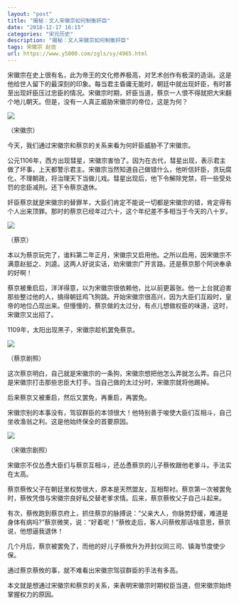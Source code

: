 ```yaml
---
layout: "post"
title: "揭秘：文人宋徽宗如何制衡奸臣"
date: "2018-12-17 16:15"
categories: "宋元历史"
description: "揭秘：文人宋徽宗如何制衡奸臣"
tags: 宋徽宗 赵佶
url: https://www.y5000.com/zgls/sy/4965.html
---
```






宋徽宗在史上很有名，此为帝王的文化修养极高，对艺术创作有极深的造诣。这是他给世人留下的最深刻的印象。每当君主昏庸无能时，朝廷中就出现奸臣，有时甚至出现奸臣压过忠臣的情况。宋徽宗时期，奸臣当道，蔡京一人恨不得就把大宋翻个地儿朝天。但是，没有一人真正威胁宋徽宗的帝位，这是为何？

![](https://img.y5000.com/uploads/allimg/161110/1I421GV-0.jpg)

（宋徽宗）

今天，我们通过宋徽宗和蔡京的关系来看为何奸臣威胁不了宋徽宗。

公元1106年，西方出现彗星，宋徽宗害怕了。因为在古代，彗星出现，表示君主做了坏事，上天都警示君主。宋徽宗当然知道自己做错什么，他听信奸臣，贪玩腐化，不理朝政，将治理天下当做儿戏。彗星出现后，他下令解除党禁，将一些受处罚的忠臣减刑。还下令蔡京退休。

奸臣蔡京就是宋徽宗的替罪羊，大臣们肯定不能说一切都是宋徽宗的错，肯定得有个人出来顶罪。那时的蔡京已经年过六十，这个年纪差不多相当于今天的八十岁。

![](https://img.y5000.com/uploads/allimg/161110/1I421F15-1.jpg)

（蔡京）

本以为蔡京玩完了，谁料第二年正月，宋徽宗又启用他。之所以启用，因宋徽宗不满意赵挺之、刘逵。这两人好说实话，劝宋徽宗广开言路。还是蔡京那个阿谀奉承的好啊！

蔡京被重启后，洋洋得意，以为宋徽宗很依赖他，比以前更嚣张。他一上台就迫害那些整过他的人，搞得朝廷鸡飞狗跳。开始宋徽宗很高兴，因为大臣们互殴时，皇帝的地位凸现出来。但慢慢的，蔡京做的太过分，有点儿想做权臣的味道，这时，宋徽宗又出招了。

1109年，太阳出现黑子，宋徽宗趁机罢免蔡京。

![](https://img.y5000.com/uploads/allimg/161110/1I42150D-2.jpg)

（蔡京剧照）

这次蔡京明白，自己就是宋徽宗的一条狗，宋徽宗想把他怎么弄就怎么弄。自己只是宋徽宗打击那些忠臣大打手。当自己做的太过分时，宋徽宗就将他踢掉。

后来蔡京又被重启，然后又罢免，再重启，再罢免。

宋徽宗别的本事没有，驾驭群臣的本领很大！他特别善于唆使大臣们互相斗，自己坐收渔翁之利。这是他始终保全的首要原因。

![](https://img.y5000.com/uploads/allimg/161110/1I4215640-3.jpg)

（宋徽宗剧照）

宋徽宗不仅怂恿大臣们与蔡京互相斗，还怂恿蔡京的儿子蔡攸跟他老爹斗。手法实在太高。

蔡京蔡攸父子在朝廷里权势很大，原本是天然盟友，互相帮衬。蔡京第一次被罢免时，蔡攸凭借与宋徽宗良好私交替老爹求情。后来，蔡京蔡攸父子自己斗起来。

有次，蔡攸跑到蔡京府上，抓住蔡京的脉搏说：“父亲大人，你脉势舒缓，难道是身体有病吗?”蔡京微笑，说：“好着呢！”蔡攸走后，客人问蔡攸那话啥意思，蔡京说，他想逼我退休！

几个月后，蔡京被罢免了，而他的好儿子蔡攸升为开封仪同三司、镇海节度使少保。

通过蔡京蔡攸的事，就不难看出宋徽宗驾驭群臣的手法有多高。

本文就是想通过宋徽宗和蔡京的关系，来表明宋徽宗时期权臣当道，但宋徽宗始终掌握权力的原因。
